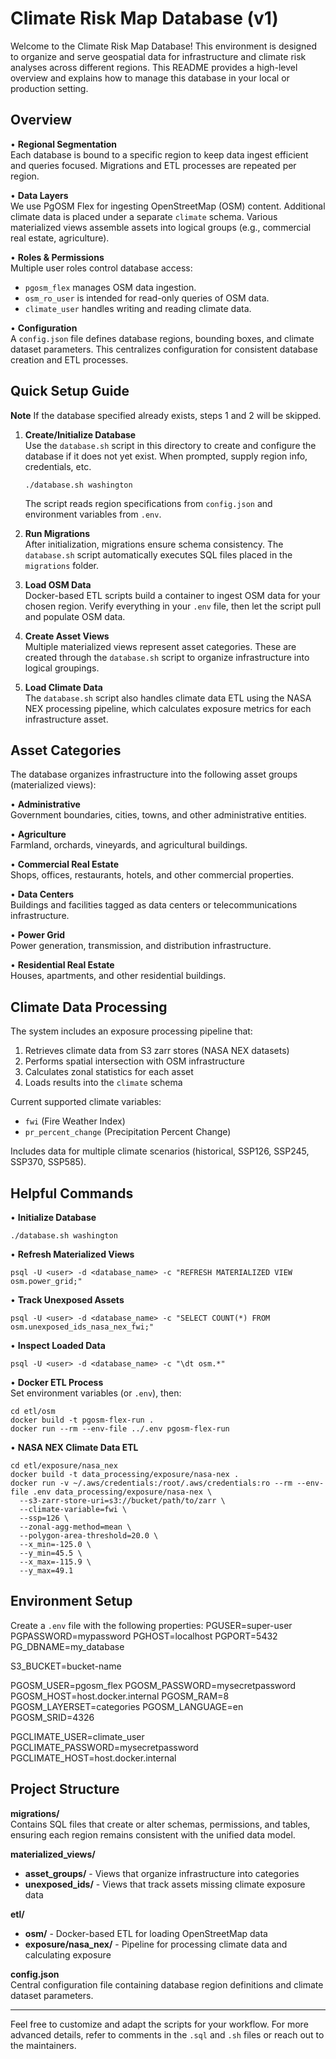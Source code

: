 # Climate Risk Map Database (v1)

Welcome to the Climate Risk Map Database! This environment is designed to organize and serve geospatial data for infrastructure and climate risk analyses across different regions. This README provides a high-level overview and explains how to manage this database in your local or production setting.

## Overview

• **Regional Segmentation**  
  Each database is bound to a specific region to keep data ingest efficient and queries focused. Migrations and ETL processes are repeated per region.

• **Data Layers**  
  We use PgOSM Flex for ingesting OpenStreetMap (OSM) content. Additional climate data is placed under a separate `climate` schema. Various materialized views assemble assets into logical groups (e.g., commercial real estate, agriculture).

• **Roles & Permissions**  
  Multiple user roles control database access:  
  - `pgosm_flex` manages OSM data ingestion.  
  - `osm_ro_user` is intended for read-only queries of OSM data.  
  - `climate_user` handles writing and reading climate data.

• **Configuration**  
  A `config.json` file defines database regions, bounding boxes, and climate dataset parameters. This centralizes configuration for consistent database creation and ETL processes.

## Quick Setup Guide

**Note** If the database specified already exists, steps 1 and 2 will be skipped.

1. **Create/Initialize Database**  
   Use the `database.sh` script in this directory to create and configure the database if it does not yet exist. When prompted, supply region info, credentials, etc.
   ```
   ./database.sh washington
   ```
   The script reads region specifications from `config.json` and environment variables from `.env`.

2. **Run Migrations**  
   After initialization, migrations ensure schema consistency. The `database.sh` script automatically executes SQL files placed in the `migrations` folder.

3. **Load OSM Data**  
   Docker-based ETL scripts build a container to ingest OSM data for your chosen region. Verify everything in your `.env` file, then let the script pull and populate OSM data.

4. **Create Asset Views**  
   Multiple materialized views represent asset categories. These are created through the `database.sh` script to organize infrastructure into logical groupings.
   
5. **Load Climate Data**  
   The `database.sh` script also handles climate data ETL using the NASA NEX processing pipeline, which calculates exposure metrics for each infrastructure asset.

## Asset Categories

The database organizes infrastructure into the following asset groups (materialized views):

• **Administrative**  
  Government boundaries, cities, towns, and other administrative entities.
  
• **Agriculture**  
  Farmland, orchards, vineyards, and agricultural buildings.
  
• **Commercial Real Estate**  
  Shops, offices, restaurants, hotels, and other commercial properties.
  
• **Data Centers**  
  Buildings and facilities tagged as data centers or telecommunications infrastructure.
  
• **Power Grid**  
  Power generation, transmission, and distribution infrastructure.
  
• **Residential Real Estate**  
  Houses, apartments, and other residential buildings.

## Climate Data Processing

The system includes an exposure processing pipeline that:

1. Retrieves climate data from S3 zarr stores (NASA NEX datasets)
2. Performs spatial intersection with OSM infrastructure 
3. Calculates zonal statistics for each asset
4. Loads results into the `climate` schema

Current supported climate variables:
- `fwi` (Fire Weather Index)
- `pr_percent_change` (Precipitation Percent Change)

Includes data for multiple climate scenarios (historical, SSP126, SSP245, SSP370, SSP585).

## Helpful Commands

• **Initialize Database**  
  ```
  ./database.sh washington
  ```

• **Refresh Materialized Views**  
  ```
  psql -U <user> -d <database_name> -c "REFRESH MATERIALIZED VIEW osm.power_grid;"
  ```

• **Track Unexposed Assets**  
  ```
  psql -U <user> -d <database_name> -c "SELECT COUNT(*) FROM osm.unexposed_ids_nasa_nex_fwi;"
  ```

• **Inspect Loaded Data**  
  ```
  psql -U <user> -d <database_name> -c "\dt osm.*"
  ```

• **Docker ETL Process**  
  Set environment variables (or `.env`), then:
  ```
  cd etl/osm
  docker build -t pgosm-flex-run .
  docker run --rm --env-file ../.env pgosm-flex-run
  ```

• **NASA NEX Climate Data ETL**  
  ```
  cd etl/exposure/nasa_nex
  docker build -t data_processing/exposure/nasa-nex .
  docker run -v ~/.aws/credentials:/root/.aws/credentials:ro --rm --env-file .env data_processing/exposure/nasa-nex \
    --s3-zarr-store-uri=s3://bucket/path/to/zarr \
    --climate-variable=fwi \
    --ssp=126 \
    --zonal-agg-method=mean \
    --polygon-area-threshold=20.0 \
    --x_min=-125.0 \
    --y_min=45.5 \
    --x_max=-115.9 \
    --y_max=49.1
  ```

## Environment Setup

Create a `.env` file with the following properties:
PGUSER=super-user 
PGPASSWORD=mypassword 
PGHOST=localhost 
PGPORT=5432 
PG_DBNAME=my_database

S3_BUCKET=bucket-name

PGOSM_USER=pgosm_flex 
PGOSM_PASSWORD=mysecretpassword 
PGOSM_HOST=host.docker.internal 
PGOSM_RAM=8 
PGOSM_LAYERSET=categories 
PGOSM_LANGUAGE=en 
PGOSM_SRID=4326

PGCLIMATE_USER=climate_user 
PGCLIMATE_PASSWORD=mysecretpassword 
PGCLIMATE_HOST=host.docker.internal


## Project Structure

**migrations/**  
  Contains SQL files that create or alter schemas, permissions, and tables, ensuring each region remains consistent with the unified data model.

**materialized_views/**  
  - **asset_groups/** - Views that organize infrastructure into categories
  - **unexposed_ids/** - Views that track assets missing climate exposure data

**etl/**  
  - **osm/** - Docker-based ETL for loading OpenStreetMap data
  - **exposure/nasa_nex/** - Pipeline for processing climate data and calculating exposure

**config.json**  
  Central configuration file containing database region definitions and climate dataset parameters.

---

Feel free to customize and adapt the scripts for your workflow. For more advanced details, refer to comments in the `.sql` and `.sh` files or reach out to the maintainers.